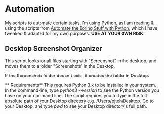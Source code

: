 # Automation
My scripts to automate certain tasks. I'm using Python, as I am reading & using the scripts from [Automate the Boring Stuff with Python](https://automatetheboringstuff.com/), which I have tweaked & adapted for my own purposes. **USE AT YOUR OWN RISK**.

## Desktop Screenshot Organizer
This script looks for all files starting with "Screenshot" in the desktop, and moves them to a folder "Screenshots" in the Desktop.

If the Screenshots folder doesn't exist, it creates the folder in Desktop. 

** Requirements**
This requires Python 3.x to be installed in your system. In the command-line, type _python3 --version_ to see the Python version you have on your command line. 
The script requires you to type in the full absolute path of your Desktop directory e.g. /Users/pjteh/Desktop. Go to your Desktop, and type _pwd_ to see your Desktop directory's full path. 
